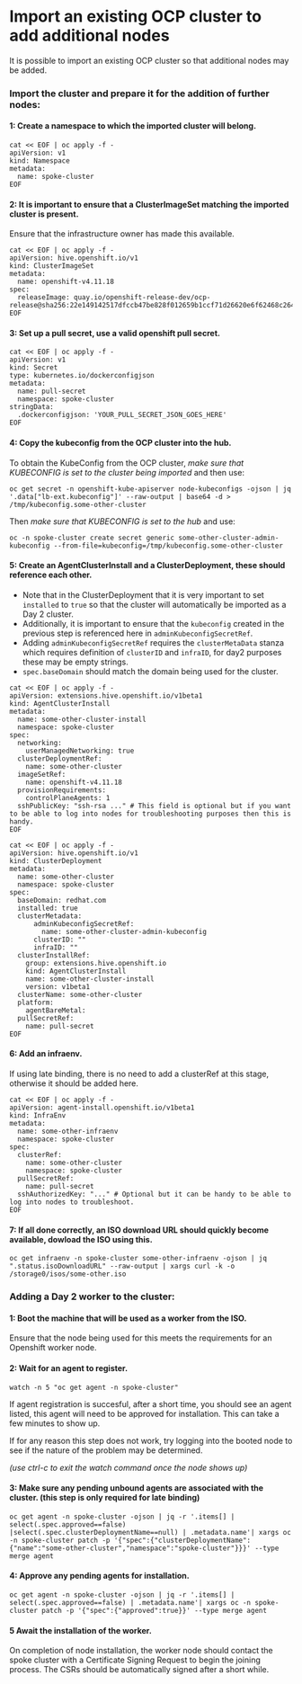 # Import an existing OCP cluster to add additional nodes

It is possible to import an existing OCP cluster so that additional nodes may be added.

### Import the cluster and prepare it for the addition of further nodes:

#### 1: Create a namespace to which the imported cluster will belong.

```
cat << EOF | oc apply -f -
apiVersion: v1
kind: Namespace
metadata:
  name: spoke-cluster
EOF
```

#### 2: It is important to ensure that a ClusterImageSet matching the imported cluster is present.

Ensure that the infrastructure owner has made this available.

```
cat << EOF | oc apply -f -
apiVersion: hive.openshift.io/v1
kind: ClusterImageSet
metadata:
  name: openshift-v4.11.18
spec:
  releaseImage: quay.io/openshift-release-dev/ocp-release@sha256:22e149142517dfccb47be828f012659b1ccf71d26620e6f62468c264a7ce7863
EOF
```

#### 3: Set up a pull secret, use a valid openshift pull secret.

```
cat << EOF | oc apply -f -
apiVersion: v1
kind: Secret
type: kubernetes.io/dockerconfigjson
metadata:
  name: pull-secret
  namespace: spoke-cluster
stringData:
  .dockerconfigjson: 'YOUR_PULL_SECRET_JSON_GOES_HERE'
EOF
```

#### 4: Copy the kubeconfig from the OCP cluster into the hub.

To obtain the KubeConfig from the OCP cluster, _make sure that KUBECONFIG is set to the cluster being imported_ and then use:
```
oc get secret -n openshift-kube-apiserver node-kubeconfigs -ojson | jq '.data["lb-ext.kubeconfig"]' --raw-output | base64 -d > /tmp/kubeconfig.some-other-cluster
```

Then _make sure that KUBECONFIG is set to the hub_ and use:
```
oc -n spoke-cluster create secret generic some-other-cluster-admin-kubeconfig --from-file=kubeconfig=/tmp/kubeconfig.some-other-cluster
```

#### 5: Create an AgentClusterInstall and a ClusterDeployment, these should reference each other.

* Note that in the ClusterDeployment that it is very important to set `installed` to `true` so that the cluster will automatically be imported as a Day 2 cluster.
* Additionally, it is important to ensure that the `kubeconfig` created in the previous step is referenced here in `adminKubeconfigSecretRef`.
* Adding `adminKubeconfigSecretRef` requires the `clusterMetaData` stanza which requires definition of `clusterID` and `infraID`, for day2 purposes these may be empty strings.
* `spec.baseDomain` should match the domain being used for the cluster.

```
cat << EOF | oc apply -f -
apiVersion: extensions.hive.openshift.io/v1beta1
kind: AgentClusterInstall
metadata:
  name: some-other-cluster-install
  namespace: spoke-cluster
spec:
  networking:
    userManagedNetworking: true
  clusterDeploymentRef:
    name: some-other-cluster
  imageSetRef:
    name: openshift-v4.11.18
  provisionRequirements:
    controlPlaneAgents: 1
  sshPublicKey: "ssh-rsa ..." # This field is optional but if you want to be able to log into nodes for troubleshooting purposes then this is handy.
EOF

cat << EOF | oc apply -f -
apiVersion: hive.openshift.io/v1
kind: ClusterDeployment
metadata:
  name: some-other-cluster
  namespace: spoke-cluster
spec:
  baseDomain: redhat.com
  installed: true
  clusterMetadata:
      adminKubeconfigSecretRef:
        name: some-other-cluster-admin-kubeconfig
      clusterID: ""
      infraID: ""
  clusterInstallRef:
    group: extensions.hive.openshift.io
    kind: AgentClusterInstall
    name: some-other-cluster-install
    version: v1beta1
  clusterName: some-other-cluster
  platform:
    agentBareMetal:
  pullSecretRef:
    name: pull-secret
EOF

```

#### 6: Add an infraenv.

If using late binding, there is no need to add a clusterRef at this stage, otherwise it should be added here.

```
cat << EOF | oc apply -f -
apiVersion: agent-install.openshift.io/v1beta1
kind: InfraEnv
metadata:
  name: some-other-infraenv
  namespace: spoke-cluster
spec:
  clusterRef:
    name: some-other-cluster
    namespace: spoke-cluster
  pullSecretRef:
    name: pull-secret
  sshAuthorizedKey: "..." # Optional but it can be handy to be able to log into nodes to troubleshoot.
EOF
```

#### 7: If all done correctly, an ISO download URL should quickly become available, dowload the ISO using this.

```
oc get infraenv -n spoke-cluster some-other-infraenv -ojson | jq ".status.isoDownloadURL" --raw-output | xargs curl -k -o /storage0/isos/some-other.iso
```

### Adding a Day 2 worker to the cluster:

#### 1: Boot the machine that will be used as a worker from the ISO.

Ensure that the node being used for this meets the requirements for an Openshift worker node.

#### 2: Wait for an agent to register.

```
watch -n 5 "oc get agent -n spoke-cluster"
```

If agent registration is succesful, after a short time, you should see an agent listed, this agent will need to be approved for installation.
This can take a few minutes to show up.

If for any reason this step does not work, try logging into the booted node to see if the nature of the problem may be determined.

_(use ctrl-c to exit the watch command once the node shows up)_

#### 3: Make sure any pending unbound agents are associated with the cluster. (this step is only required for late binding)

```
oc get agent -n spoke-cluster -ojson | jq -r '.items[] | select(.spec.approved==false) |select(.spec.clusterDeploymentName==null) | .metadata.name'| xargs oc -n spoke-cluster patch -p '{"spec":{"clusterDeploymentName":{"name":"some-other-cluster","namespace":"spoke-cluster"}}}' --type merge agent
```

#### 4: Approve any pending agents for installation.

```
oc get agent -n spoke-cluster -ojson | jq -r '.items[] | select(.spec.approved==false) | .metadata.name'| xargs oc -n spoke-cluster patch -p '{"spec":{"approved":true}}' --type merge agent
```

#### 5 Await the installation of the worker. 

On completion of node installation, the worker node should contact the spoke cluster with a Certificate Signing Request to begin the joining process. The CSRs should be automatically signed after a short while.

